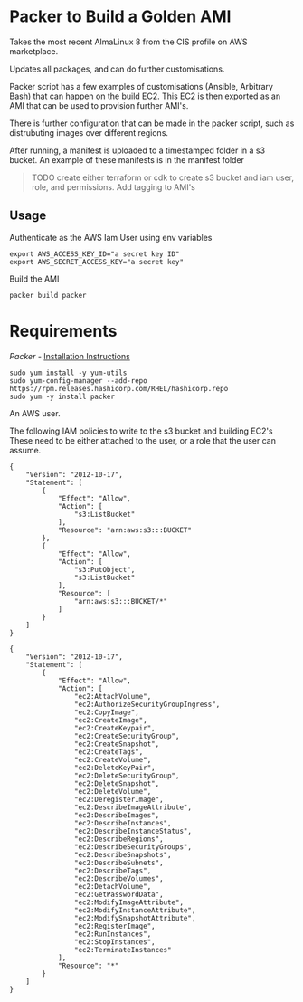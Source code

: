 # Packer to Build a Golden AMI

Takes the most recent AlmaLinux 8 from the CIS profile on AWS marketplace.

Updates all packages, and can do further customisations.

Packer script has a few examples of customisations (Ansible, Arbitrary Bash) that can happen on the build EC2.
This EC2 is then exported as an AMI that can be used to provision further AMI's.

There is further configuration that can be made in the packer script, such as distrubuting images over different
regions.

After running, a manifest is uploaded to a timestamped folder in a s3 bucket. An example of these manifests is in the manifest folder


> TODO create either terraform or cdk to create s3 bucket and 
> iam user, role, and permissions. Add tagging to AMI's

## Usage

Authenticate as the AWS Iam User using env variables

```
export AWS_ACCESS_KEY_ID="a secret key ID"
export AWS_SECRET_ACCESS_KEY="a secret key"
```

Build the AMI

```
packer build packer
```


# Requirements

*Packer* - [Installation Instructions](https://learn.hashicorp.com/tutorials/packer/get-started-install-cli)

```
sudo yum install -y yum-utils
sudo yum-config-manager --add-repo https://rpm.releases.hashicorp.com/RHEL/hashicorp.repo
sudo yum -y install packer
```

An AWS user.

The following IAM policies to write to the s3 bucket and building EC2's 
These need to be either attached to the user, or a role that the user can assume.

```
{
    "Version": "2012-10-17",
    "Statement": [
        {
            "Effect": "Allow",
            "Action": [
                "s3:ListBucket"
            ],
            "Resource": "arn:aws:s3:::BUCKET"
        },
        {
            "Effect": "Allow",
            "Action": [
                "s3:PutObject",
                "s3:ListBucket"
            ],
            "Resource": [
                "arn:aws:s3:::BUCKET/*"
            ]
        }
    ]
}
```

```
{
    "Version": "2012-10-17",
    "Statement": [
        {
            "Effect": "Allow",
            "Action": [
                "ec2:AttachVolume",
                "ec2:AuthorizeSecurityGroupIngress",
                "ec2:CopyImage",
                "ec2:CreateImage",
                "ec2:CreateKeypair",
                "ec2:CreateSecurityGroup",
                "ec2:CreateSnapshot",
                "ec2:CreateTags",
                "ec2:CreateVolume",
                "ec2:DeleteKeyPair",
                "ec2:DeleteSecurityGroup",
                "ec2:DeleteSnapshot",
                "ec2:DeleteVolume",
                "ec2:DeregisterImage",
                "ec2:DescribeImageAttribute",
                "ec2:DescribeImages",
                "ec2:DescribeInstances",
                "ec2:DescribeInstanceStatus",
                "ec2:DescribeRegions",
                "ec2:DescribeSecurityGroups",
                "ec2:DescribeSnapshots",
                "ec2:DescribeSubnets",
                "ec2:DescribeTags",
                "ec2:DescribeVolumes",
                "ec2:DetachVolume",
                "ec2:GetPasswordData",
                "ec2:ModifyImageAttribute",
                "ec2:ModifyInstanceAttribute",
                "ec2:ModifySnapshotAttribute",
                "ec2:RegisterImage",
                "ec2:RunInstances",
                "ec2:StopInstances",
                "ec2:TerminateInstances"
            ],
            "Resource": "*"
        }
    ]
}
```





